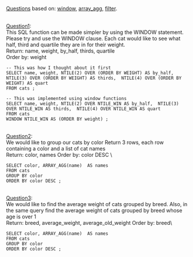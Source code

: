 [Questions](https://www.windowfunctions.com/questions/other/) based on: 
[window](http://dcx.sap.com/1200/en/dbreference/window-statement.html), 
[array_agg](https://docs.snowflake.com/en/sql-reference/functions/array_agg.html),
[filter](https://modern-sql.com/feature/filter).

\
[Question1](https://www.windowfunctions.com/questions/other/0): \
This SQL function can be made simpler by using the WINDOW statement. Please try and use the WINDOW clause.
Each cat would like to see what half, third and quartile they are in for their weight.\
Return: name, weight, by_half, thirds, quartile \
Order by: weight

```
-- This was how I thought about it first
SELECT name, weight, NTILE(2) OVER (ORDER BY WEIGHT) AS by_half,  NTILE(3) OVER (ORDER BY WEIGHT) AS thirds,  NTILE(4) OVER (ORDER BY WEIGHT) AS quart
FROM cats ;

-- This was implemented using window functions
SELECT name, weight, NTILE(2) OVER NTILE_WIN AS by_half,  NTILE(3) OVER NTILE_WIN AS thirds,  NTILE(4) OVER NTILE_WIN AS quart
FROM cats
WINDOW NTILE_WIN AS (ORDER BY weight) ;
```

\
[Question2](https://www.windowfunctions.com/questions/other/1): \
We would like to group our cats by color
Return 3 rows, each row containing a color and a list of cat names\
Return: color, names Order by: color DESC \

```
SELECT color, ARRAY_AGG(name)  AS names
FROM cats 
GROUP BY color
ORDER BY color DESC ;
```

\
[Question3](https://www.windowfunctions.com/questions/other/2): \
We would like to find the average weight of cats grouped by breed. Also, in the same query find the average weight of cats grouped by breed whose age is over 1\
Return: breed, average_weight, average_old_weight Order by: breed\

```
SELECT color, ARRAY_AGG(name)  AS names
FROM cats 
GROUP BY color
ORDER BY color DESC ;
```



